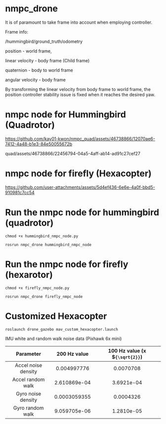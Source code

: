 # nmpc_drone

It is of paramount to take frame into account when employing controller.

Frame info:

/hummingbird/ground_truth/odometry

position - world frame,

linear velocity - body frame (Child frame)

quaternion - body to world frame

angular velocity - body frame

By transforming the linear velocity from body frame to world frame, the position controller stability issue is fixed when it reaches the desired yaw.

# nmpc node for Hummingbird (Quadrotor)

https://github.com/kay01-kwon/nmpc_quad/assets/46738866/12070ae6-7412-4a48-b1e3-84e50055672b

quad/assets/46738866/22456794-04a5-4aff-ab14-ad91c27cef27

# nmpc node for firefly (Hexacopter)

https://github.com/user-attachments/assets/5d4ef436-6e6e-4a0f-bbd5-910981c7cc54



# Run the nmpc node for hummingbird (quadrotor)

```
chmod +x hummingbird_nmpc_node.py
```

```
rosrun nmpc_drone hummingbird_nmpc_node
```

# Run the nmpc node for firefly (hexarotor)

```
chmod +x firefly_nmpc_node.py
```

```
rosrun nmpc_drone firefly_nmpc_node
```

# Customized Hexacopter


```
roslaunch drone_gazebo mav_custom_hexacopter.launch
```

IMU white and random walk noise data (Pixhawk 6x mini)

| Parameter | 200 Hz value | 100 Hz value (x $`{\sqrt{2}}`)|
|:---:|:---:|:---:|
|Accel noise density| 0.004997776 | 0.0070708|
|Accel random walk| 2.610869e-04 | 3.6921e-04|
|Gyro noise density|0.0003059355 | 0.0004326|
|Gyro random walk|9.059705e-06 | 1.2810e-05|